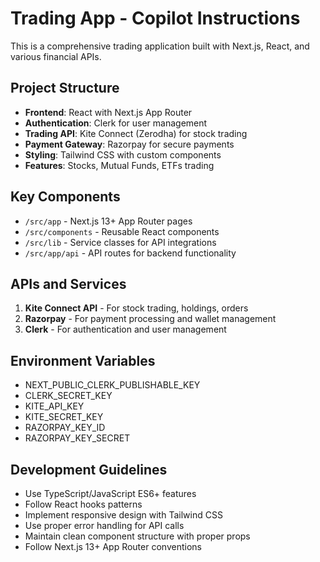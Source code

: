 <!-- Use this file to provide workspace-specific custom instructions to Copilot. For more details, visit https://code.visualstudio.com/docs/copilot/copilot-customization#_use-a-githubcopilotinstructionsmd-file -->

# Trading App - Copilot Instructions

This is a comprehensive trading application built with Next.js, React, and various financial APIs.

## Project Structure
- **Frontend**: React with Next.js App Router
- **Authentication**: Clerk for user management
- **Trading API**: Kite Connect (Zerodha) for stock trading
- **Payment Gateway**: Razorpay for secure payments
- **Styling**: Tailwind CSS with custom components
- **Features**: Stocks, Mutual Funds, ETFs trading

## Key Components
- `/src/app` - Next.js 13+ App Router pages
- `/src/components` - Reusable React components
- `/src/lib` - Service classes for API integrations
- `/src/app/api` - API routes for backend functionality

## APIs and Services
1. **Kite Connect API** - For stock trading, holdings, orders
2. **Razorpay** - For payment processing and wallet management
3. **Clerk** - For authentication and user management

## Environment Variables
- NEXT_PUBLIC_CLERK_PUBLISHABLE_KEY
- CLERK_SECRET_KEY  
- KITE_API_KEY
- KITE_SECRET_KEY
- RAZORPAY_KEY_ID
- RAZORPAY_KEY_SECRET

## Development Guidelines
- Use TypeScript/JavaScript ES6+ features
- Follow React hooks patterns
- Implement responsive design with Tailwind CSS
- Use proper error handling for API calls
- Maintain clean component structure with proper props
- Follow Next.js 13+ App Router conventions
